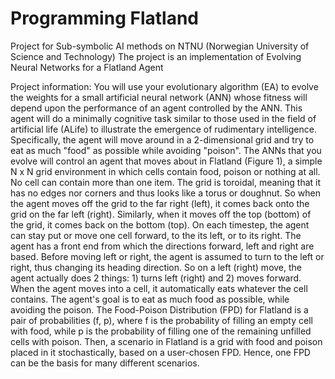 # Programming Flatland
Project for Sub-symbolic AI methods on NTNU (Norwegian University of Science and Technology)
The project is an implementation of Evolving Neural Networks for a Flatland Agent

Project information:
You will use your evolutionary algorithm (EA) to evolve the weights for a small artificial neural
network (ANN) whose fitness will depend upon the performance of an agent controlled by the
ANN. This agent will do a minimally cognitive task similar to those used in the field of artificial
life (ALife) to illustrate the emergence of rudimentary intelligence. Specifically, the agent will
move around in a 2-dimensional grid and try to eat as much "food" as possible while avoiding
"poison".
The ANNs that you evolve will control an agent that moves about in Flatland (Figure 1), a
simple N x N grid environment in which cells contain food, poison or nothing at all. No cell can
contain more than one item. The grid is toroidal, meaning that it has no edges nor corners and
thus looks like a torus or doughnut. So when the agent moves off the grid to the far right (left),
it comes back onto the grid on the far left (right). Similarly, when it moves off the top (bottom)
of the grid, it comes back on the bottom (top).
On each timestep, the agent can stay put or move one cell forward, to the its left, or to its right.
The agent has a front end from which the directions forward, left and right are based. Before
moving left or right, the agent is assumed to turn to the left or right, thus changing its heading
direction. So on a left (right) move, the agent actually does 2 things: 1) turns left (right) and
2) moves forward.
When the agent moves into a cell, it automatically eats whatever the cell contains. The agent's
goal is to eat as much food as possible, while avoiding the poison.
The Food-Poison Distribution (FPD) for Flatland is a pair of probabilities (f, p), where f is
the probability of filling an empty cell with food, while p is the probability of filling one of the
remaining unfilled cells with poison. Then, a scenario in Flatland is a grid with food and poison
placed in it stochastically, based on a user-chosen FPD. Hence, one FPD can be the basis for
many different scenarios.